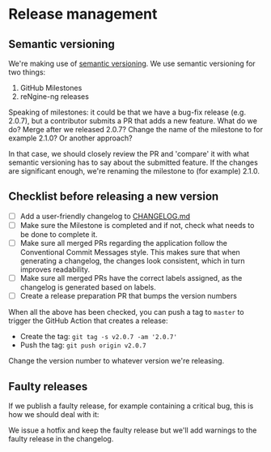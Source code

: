 # Release management

## Semantic versioning

We're making use of [semantic versioning](https://semver.org/). We use semantic versioning for two things:

1. GitHub Milestones
1. reNgine-ng releases

Speaking of milestones: it could be that we have a bug-fix release (e.g. 2.0.7), but a contributor submits a PR that adds a new feature. What do we do? Merge after we released 2.0.7? Change the name of the milestone to for example 2.1.0? Or another approach?

In that case, we should closely review the PR and 'compare' it with what semantic versioning has to say about the submitted feature. If the changes are significant enough, we're renaming the milestone to (for example) 2.1.0.

## Checklist before releasing a new version

- [ ] Add a user-friendly changelog to [CHANGELOG.md](CHANGELOG.md)
- [ ] Make sure the Milestone is completed and if not, check what needs to be done to complete it.
- [ ] Make sure all merged PRs regarding the application follow the Conventional Commit Messages style. This makes sure that when generating a changelog, the changes look consistent, which in turn improves readability.
- [ ] Make sure all merged PRs have the correct labels assigned, as the changelog is generated based on labels.
- [ ] Create a release preparation PR that bumps the version numbers

When all the above has been checked, you can push a tag to `master` to trigger the GitHub Action that creates a release:

- Create the tag: `git tag -s v2.0.7 -am '2.0.7'`
- Push the tag: `git push origin v2.0.7`

Change the version number to whatever version we're releasing.

## Faulty releases

If we publish a faulty release, for example containing a critical bug, this is how we should deal with it:

We issue a hotfix and keep the faulty release but we'll add warnings to the faulty release in the changelog.

